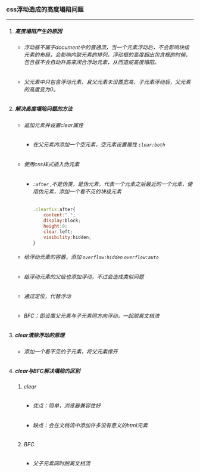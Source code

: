 ### css浮动造成的高度塌陷问题

---

1. ##### 高度塌陷产生的原因

   - ###### 浮动框不属于document中的普通流，当一个元素浮动后，不会影响块级元素的布局，会影响内联元素的排列。浮动框的高度超出包含框的时候，包含框不会自动升高来闭合浮动元素，从而造成高度塌陷。

   - ###### 父元素中只包含浮动元素，且父元素未设置宽高，子元素浮动后，父元素的高度变为0。

2. ##### 解决高度塌陷问题的方法

   - ###### 追加元素并设置clear属性

     - ###### 在父元素内添加一个空元素，空元素设置属性 `clear:both` 

   - ###### 使用css样式插入伪元素

     - ###### `:after` ,不是伪类，是伪元素，代表一个元素之后最近的一个元素，使用伪元素，添加一个看不见的块级元素

       ```javascript
       .clearfix:after{
           content:".";
           display:block;
           height:0;
           clear:left;
           visibility:hidden;
       }
       ```

   - ###### 给浮动元素的容器，添加 `overflow:hidden` `overflow:auto` 

   - ###### 给浮动元素的父级也添加浮动，不过会造成类似问题

   - ###### 通过定位，代替浮动

   - ###### BFC：即设置父元素与子元素同方向浮动，一起脱离文档流

3. ##### clear清除浮动的原理

   - ###### 添加一个看不见的子元素，将父元素撑开

4. ##### clear与BFC解决塌陷的区别

   1. ###### clear

      - ###### 优点：简单，浏览器兼容性好

      - ###### 缺点：会在文档流中添加许多没有意义的html元素

   2. ###### BFC

      - ###### 父子元素同时脱离文档流